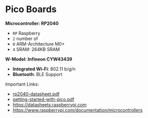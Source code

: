 # Pico Boards

**Microcontroller: RP2040**
- `RP` Raspberry
- `2` number of 
- `0` ARM-Architecture M0+
- `4` SRAM: 264KB SRAM

**W-Model: Infineon CYW43439**
- **Integrated Wi-Fi**: 802.11 b/g/n
- **Bluetooth**: BLE Support

Important Links:
 * [rp2040-datasheet.pdf](https://datasheets.raspberrypi.com/rp2040/rp2040-datasheet.pdf)
 * [getting-started-with-pico.pdf](https://datasheets.raspberrypi.com/pico/getting-started-with-pico.pdf)
 * <https://datasheets.raspberrypi.com>
 * <https://www.raspberrypi.com/documentation/microcontrollers>
